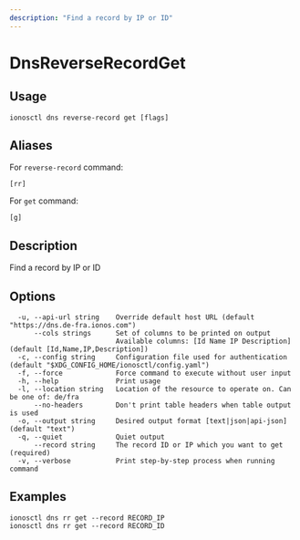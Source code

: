 ```yaml
---
description: "Find a record by IP or ID"
---
```


# DnsReverseRecordGet

## Usage

```text
ionosctl dns reverse-record get [flags]
```

## Aliases

For `reverse-record` command:

```text
[rr]
```

For `get` command:

```text
[g]
```

## Description

Find a record by IP or ID

## Options

```text
  -u, --api-url string    Override default host URL (default "https://dns.de-fra.ionos.com")
      --cols strings      Set of columns to be printed on output 
                          Available columns: [Id Name IP Description] (default [Id,Name,IP,Description])
  -c, --config string     Configuration file used for authentication (default "$XDG_CONFIG_HOME/ionosctl/config.yaml")
  -f, --force             Force command to execute without user input
  -h, --help              Print usage
  -l, --location string   Location of the resource to operate on. Can be one of: de/fra
      --no-headers        Don't print table headers when table output is used
  -o, --output string     Desired output format [text|json|api-json] (default "text")
  -q, --quiet             Quiet output
      --record string     The record ID or IP which you want to get (required)
  -v, --verbose           Print step-by-step process when running command
```

## Examples

```text
ionosctl dns rr get --record RECORD_IP
ionosctl dns rr get --record RECORD_ID
```

